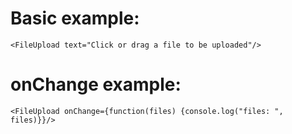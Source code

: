 
# Basic example:

    <FileUpload text="Click or drag a file to be uploaded"/>

# onChange example:

    <FileUpload onChange={function(files) {console.log("files: ", files)}}/>
